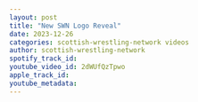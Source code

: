 ```yaml
---
layout: post
title: "New SWN Logo Reveal"
date: 2023-12-26
categories: scottish-wrestling-network videos
author: scottish-wrestling-network
spotify_track_id: 
youtube_video_id: 2dWUfQzTpwo
apple_track_id: 
youtube_metadata: 
---
```

